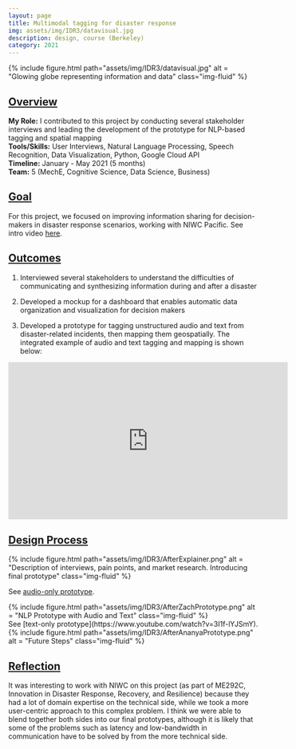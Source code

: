 ```yaml
---
layout: page
title: Multimodal tagging for disaster response
img: assets/img/IDR3/datavisual.jpg
description: design, course (Berkeley)
category: 2021
---
```

<div class="row">
    <div class="w-50 p-3" style="margin:auto">
        {% include figure.html path="assets/img/IDR3/datavisual.jpg" alt = "Glowing globe representing information and data" class="img-fluid" %}
    </div>
</div>

## <u>Overview</u>
**My Role:** I contributed to this project by conducting several stakeholder interviews and leading the development of the prototype for NLP-based tagging and spatial mapping   
**Tools/Skills:** User Interviews, Natural Language Processing, Speech Recognition, Data Visualization, Python, Google Cloud API    
**Timeline:** January - May 2021 (5 months)    
**Team:** 5 (MechE, Cognitive Science, Data Science, Business)   

## <u>Goal</u>
For this project, we focused on improving information sharing for decision-makers in disaster response scenarios, working with NIWC Pacific.
See intro video [here](https://www.youtube.com/watch?v=Ht6Z9KFl1yE). 

## <u>Outcomes</u>
1) Interviewed several stakeholders to understand the difficulties of communicating and synthesizing information during and after a disaster

2) Developed a mockup for a dashboard that enables automatic data organization and visualization for decision makers

3) Developed a prototype for tagging unstructured audio and text from disaster-related incidents, then mapping them geospatially. The integrated example of audio and text tagging and mapping is shown below:
<iframe width="560" height="315" src="https://www.youtube.com/embed/v3BKnIvi7BM" frameborder="0" allow="accelerometer; autoplay; clipboard-write; encrypted-media; gyroscope; picture-in-picture" allowfullscreen></iframe>

## <u>Design Process</u>
<div class="row">
    <div class="col-sm mt-3 mt-md-0">
        {% include figure.html path="assets/img/IDR3/AfterExplainer.png" alt = "Description of interviews, pain points, and market research. Introducing final prototype" class="img-fluid" %}
    </div>
</div>

See [audio-only prototype](https://www.youtube.com/watch?v=zcWoiJ9FfkA).
<div class="row">
    <div class="col-sm mt-3 mt-md-0">
        {% include figure.html path="assets/img/IDR3/AfterZachPrototype.png" alt = "NLP Prototype with Audio and Text" class="img-fluid" %}
    </div>
</div>
See [text-only prototype](https://www.youtube.com/watch?v=3I1f-lYJSmY). 
<div class="row">
    <div class="col-sm mt-3 mt-md-0">
        {% include figure.html path="assets/img/IDR3/AfterAnanyaPrototype.png" alt = "Future Steps" class="img-fluid" %}
    </div>
</div> 

## <u>Reflection</u>
It was interesting to work with NIWC on this project (as part of ME292C, Innovation in Disaster Response, Recovery, and Resilience) because they had a lot of domain expertise on the technical side, while we took a more user-centric approach to this complex problem. I think we were able to blend together both sides into our final prototypes, although it is likely that some of the problems such as latency and low-bandwidth in communication have to be solved by from the more technical side.
